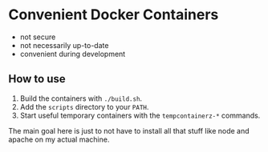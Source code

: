 # Convenient Docker Containers

* not secure
* not necessarily up-to-date
* convenient during development

## How to use

1. Build the containers with `./build.sh`.
2. Add the `scripts` directory to your `PATH`.
3. Start useful temporary containers with the `tempcontainerz-*` commands.

The main goal here is just to not have to install all that stuff like node and apache on my actual machine.
